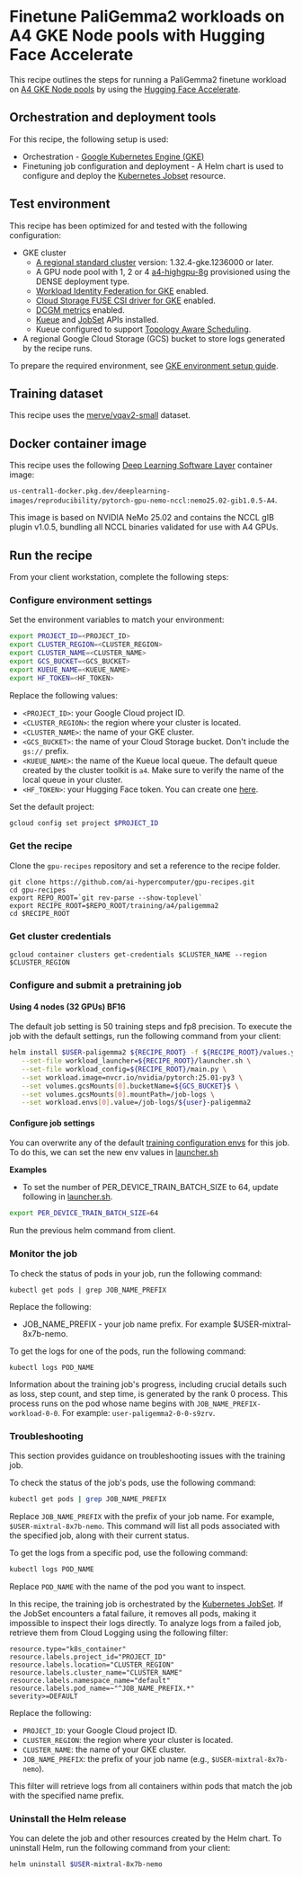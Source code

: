 # Finetune PaliGemma2 workloads on A4 GKE Node pools with Hugging Face Accelerate

This recipe outlines the steps for running a PaliGemma2 finetune workload on
[A4 GKE Node pools](https://cloud.google.com/kubernetes-engine) by using the
[Hugging Face Accelerate](https://huggingface.co/docs/accelerate/en/index).

## Orchestration and deployment tools

For this recipe, the following setup is used:

- Orchestration - [Google Kubernetes Engine (GKE)](https://cloud.google.com/kubernetes-engine)
- Finetuning job configuration and deployment - A Helm chart is used to configure and deploy
  the [Kubernetes Jobset](https://kubernetes.io/blog/2025/03/23/introducing-jobset)
  resource.

## Test environment

This recipe has been optimized for and tested with the following configuration:

- GKE cluster
    - [A regional standard cluster](https://cloud.google.com/kubernetes-engine/docs/concepts/configuration-overview) version: 1.32.4-gke.1236000 or later.
    - A GPU node pool with 1, 2 or 4
    [a4-highgpu-8g](https://cloud.google.com/compute/docs/accelerator-optimized-machines#a4-high-vms) provisioned using the DENSE deployment type.
    - [Workload Identity Federation for GKE](https://cloud.google.com/kubernetes-engine/docs/concepts/workload-identity) enabled.
    - [Cloud Storage FUSE CSI driver for GKE](https://cloud.google.com/kubernetes-engine/docs/concepts/cloud-storage-fuse-csi-driver) enabled.
    - [DCGM metrics](https://cloud.google.com/kubernetes-engine/docs/how-to/dcgm-metrics) enabled.
    - [Kueue](https://kueue.sigs.k8s.io/docs/reference/kueue.v1beta1/) and [JobSet](https://jobset.sigs.k8s.io/docs/overview/) APIs installed.
    - Kueue configured to support [Topology Aware Scheduling](https://kueue.sigs.k8s.io/docs/concepts/topology_aware_scheduling/).
- A regional Google Cloud Storage (GCS) bucket to store logs generated by the recipe runs.

To prepare the required environment, see
[GKE environment setup guide](../../../../docs/configuring-environment-gke-a4.md).

## Training dataset

This recipe uses the [merve/vqav2-small](https://huggingface.co/datasets/merve/vqav2-small) dataset.

## Docker container image

This recipe uses the following [Deep Learning Software Layer](https://cloud.google.com/ai-hypercomputer/docs/software-stack#cluster_images) container image:

`us-central1-docker.pkg.dev/deeplearning-images/reproducibility/pytorch-gpu-nemo-nccl:nemo25.02-gib1.0.5-A4`.

This image is based on NVIDIA NeMo 25.02 and contains the NCCL gIB plugin v1.0.5, bundling all NCCL binaries validated for use with A4 GPUs.


## Run the recipe

From your client workstation, complete the following steps:

### Configure environment settings

Set the environment variables to match your environment:

 ```bash
 export PROJECT_ID=<PROJECT_ID>
 export CLUSTER_REGION=<CLUSTER_REGION>
 export CLUSTER_NAME=<CLUSTER_NAME>
 export GCS_BUCKET=<GCS_BUCKET>
 export KUEUE_NAME=<KUEUE_NAME>
 export HF_TOKEN=<HF_TOKEN>
 ```

Replace the following values:

 - `<PROJECT_ID>`: your Google Cloud project ID.
 - `<CLUSTER_REGION>`: the region where your cluster is located.
 - `<CLUSTER_NAME>`: the name of your GKE cluster.
 - `<GCS_BUCKET>`: the name of your Cloud Storage bucket. Don't include the `gs://` prefix.
 - `<KUEUE_NAME>`: the name of the Kueue local queue. The default queue created by the cluster toolkit is `a4`. Make sure to verify the name of the local queue in your cluster.
 - `<HF_TOKEN>`: your Hugging Face token. You can create one [here](https://huggingface.co/settings/tokens).

Set the default project:

 ```bash
 gcloud config set project $PROJECT_ID
 ```

### Get the recipe

Clone the `gpu-recipes` repository and set a reference to the recipe folder.

```
git clone https://github.com/ai-hypercomputer/gpu-recipes.git
cd gpu-recipes
export REPO_ROOT=`git rev-parse --show-toplevel`
export RECIPE_ROOT=$REPO_ROOT/training/a4/paligemma2
cd $RECIPE_ROOT
```

### Get cluster credentials

```
gcloud container clusters get-credentials $CLUSTER_NAME --region $CLUSTER_REGION
```

### Configure and submit a pretraining job

#### Using 4 nodes (32 GPUs) BF16

The default job setting is 50 training steps and fp8 precision. To execute the job with the
default settings, run the following command from your client:

```bash
helm install $USER-paligemma2 ${RECIPE_ROOT} -f ${RECIPE_ROOT}/values.yaml \
   --set-file workload_launcher=${RECIPE_ROOT}/launcher.sh \
   --set-file workload_config=${RECIPE_ROOT}/main.py \
   --set workload.image=nvcr.io/nvidia/pytorch:25.01-py3 \
   --set volumes.gcsMounts[0].bucketName=${GCS_BUCKET}$ \
   --set volumes.gcsMounts[0].mountPath=/job-logs \
   --set workload.envs[0].value=/job-logs/${user}-paligemma2
```


#### Configure job settings

You can overwrite any of the default
[training configuration envs](./main.py)
for this job. To do this, we can set the new env values in [launcher.sh](./launcher.sh)

**Examples**

-   To set the number of PER_DEVICE_TRAIN_BATCH_SIZE to 64, update following in [launcher.sh](./launcher.sh).

   ```bash
   export PER_DEVICE_TRAIN_BATCH_SIZE=64
   ```
Run the previous helm command from client.

### Monitor the job

To check the status of pods in your job, run the following command:

```
kubectl get pods | grep JOB_NAME_PREFIX
```

Replace the following:
- JOB_NAME_PREFIX - your job name prefix. For example $USER-mixtral-8x7b-nemo.

To get the logs for one of the pods, run the following command:

```
kubectl logs POD_NAME
```

Information about the training job's progress, including crucial details such as loss,
step count, and step time, is generated by the rank 0 process.
This process runs on the pod whose name begins with `JOB_NAME_PREFIX-workload-0-0`.
For example: `user-paligemma2-0-0-s9zrv`.



### Troubleshooting

This section provides guidance on troubleshooting issues with the training job.

To check the status of the job's pods, use the following command:

```bash
kubectl get pods | grep JOB_NAME_PREFIX
```

Replace `JOB_NAME_PREFIX` with the prefix of your job name. For example, `$USER-mixtral-8x7b-nemo`. This command will list all pods associated with the specified job, along with their current status.


To get the logs from a specific pod, use the following command:

```bash
kubectl logs POD_NAME
```

Replace `POD_NAME` with the name of the pod you want to inspect.

In this recipe, the training job is orchestrated by the [Kubernetes JobSet](https://jobset.sigs.k8s.io/docs/overview/). If the JobSet encounters a fatal failure, it removes all pods, making it impossible to inspect their logs directly. To analyze logs from a failed job, retrieve them from Cloud Logging using the following filter:

```
resource.type="k8s_container"
resource.labels.project_id="PROJECT_ID"
resource.labels.location="CLUSTER_REGION"
resource.labels.cluster_name="CLUSTER_NAME"
resource.labels.namespace_name="default"
resource.labels.pod_name=~"^JOB_NAME_PREFIX.*"
severity>=DEFAULT
```

Replace the following:
- `PROJECT_ID`: your Google Cloud project ID.
- `CLUSTER_REGION`: the region where your cluster is located.
- `CLUSTER_NAME`: the name of your GKE cluster.
- `JOB_NAME_PREFIX`: the prefix of your job name (e.g., `$USER-mixtral-8x7b-nemo`).

This filter will retrieve logs from all containers within pods that match the job with the specified name prefix.


### Uninstall the Helm release

You can delete the job and other resources created by the Helm chart.
To uninstall Helm, run the following command from your client:

```bash
helm uninstall $USER-mixtral-8x7b-nemo
```

